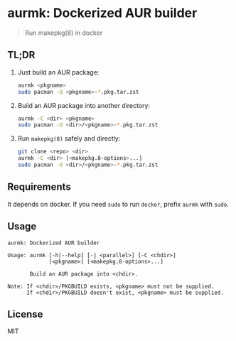 # aurmk: Dockerized AUR builder

> Run makepkg(8) in docker

## TL;DR

1. Just build an AUR package:

    ```bash
    aurmk <pkgname>
    sudo pacman -U <pkgname>-*.pkg.tar.zst
    ```

1. Build an AUR package into another directory:

    ```bash
    aurmk -C <dir> <pkgname>
    sudo pacman -U <dir>/<pkgname>-*.pkg.tar.zst
    ```

1. Run `makepkg(8)` safely and directly:

    ```bash
    git clone <repo> <dir>
    aurmk -C <dir> [<makepkg.8-options>...]
    sudo pacman -U <dir>/<pkgname>-*.pkg.tar.zst
    ```

## Requirements

It depends on docker. If you need `sudo` to run `docker`, prefix `aurmk` with `sudo`.

## Usage

```
aurmk: Dockerized AUR builder

Usage: aurmk [-h|--help] [-j <parallel>] [-C <chdir>]
             [<pkgname>] [<makepkg.8-options>...]

       Build an AUR package into <chdir>.

Note: If <chdir>/PKGBUILD exists, <pkgname> must not be supplied.
      If <chdir>/PKGBUILD doesn't exist, <pkgname> must be supplied.
```

## License

MIT
